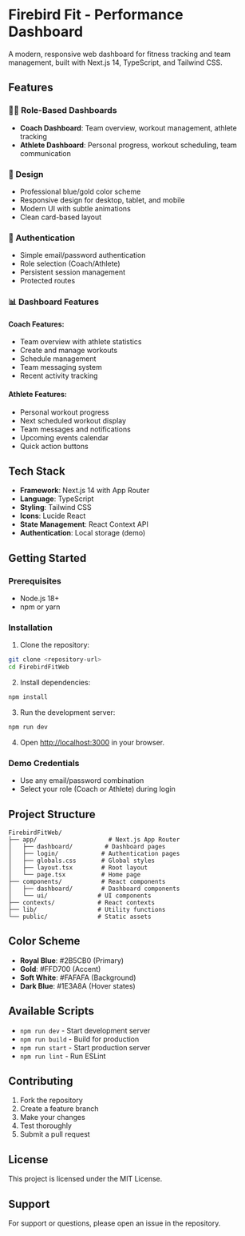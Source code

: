 # Firebird Fit - Performance Dashboard

A modern, responsive web dashboard for fitness tracking and team management, built with Next.js 14, TypeScript, and Tailwind CSS.

## Features

### 🏃‍♂️ Role-Based Dashboards
- **Coach Dashboard**: Team overview, workout management, athlete tracking
- **Athlete Dashboard**: Personal progress, workout scheduling, team communication

### 🎨 Design
- Professional blue/gold color scheme
- Responsive design for desktop, tablet, and mobile
- Modern UI with subtle animations
- Clean card-based layout

### 🔐 Authentication
- Simple email/password authentication
- Role selection (Coach/Athlete)
- Persistent session management
- Protected routes

### 📊 Dashboard Features

#### Coach Features:
- Team overview with athlete statistics
- Create and manage workouts
- Schedule management
- Team messaging system
- Recent activity tracking

#### Athlete Features:
- Personal workout progress
- Next scheduled workout display
- Team messages and notifications
- Upcoming events calendar
- Quick action buttons

## Tech Stack

- **Framework**: Next.js 14 with App Router
- **Language**: TypeScript
- **Styling**: Tailwind CSS
- **Icons**: Lucide React
- **State Management**: React Context API
- **Authentication**: Local storage (demo)

## Getting Started

### Prerequisites
- Node.js 18+ 
- npm or yarn

### Installation

1. Clone the repository:
```bash
git clone <repository-url>
cd FirebirdFitWeb
```

2. Install dependencies:
```bash
npm install
```

3. Run the development server:
```bash
npm run dev
```

4. Open [http://localhost:3000](http://localhost:3000) in your browser.

### Demo Credentials
- Use any email/password combination
- Select your role (Coach or Athlete) during login

## Project Structure

```
FirebirdFitWeb/
├── app/                    # Next.js App Router
│   ├── dashboard/         # Dashboard pages
│   ├── login/            # Authentication pages
│   ├── globals.css       # Global styles
│   ├── layout.tsx        # Root layout
│   └── page.tsx          # Home page
├── components/           # React components
│   ├── dashboard/        # Dashboard components
│   └── ui/              # UI components
├── contexts/            # React contexts
├── lib/                 # Utility functions
└── public/              # Static assets
```

## Color Scheme

- **Royal Blue**: #2B5CB0 (Primary)
- **Gold**: #FFD700 (Accent)
- **Soft White**: #FAFAFA (Background)
- **Dark Blue**: #1E3A8A (Hover states)

## Available Scripts

- `npm run dev` - Start development server
- `npm run build` - Build for production
- `npm run start` - Start production server
- `npm run lint` - Run ESLint

## Contributing

1. Fork the repository
2. Create a feature branch
3. Make your changes
4. Test thoroughly
5. Submit a pull request

## License

This project is licensed under the MIT License.

## Support

For support or questions, please open an issue in the repository. 